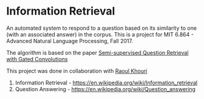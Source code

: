 # Information Retrieval

An automated system to respond to a question based on its similarity to one (with an associated answer) in the corpus. This is a project for MIT 6.864 - Advanced Natural Language Processing, Fall 2017.

The algorithm is based on the paper [Semi-supervised Question Retrieval with Gated Convolutions](https://arxiv.org/pdf/1512.05726.pdf)

This project was done in collaboration with [Raoul Khouri](https://github.com/Keyrat06)

1. Information Retrieval - <https://en.wikipedia.org/wiki/Information_retrieval>
2. Question Answering - <https://en.wikipedia.org/wiki/Question_answering> 
